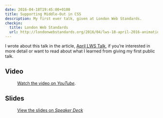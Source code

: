 ```yaml
---
date: 2016-04-18T19:45:00+0100
title: Supporting Middle-Out in CSS
description: My first ever talk, given at London Web Standards.
checkin:
  title: London Web Standards
  url: http://londonwebstandards.org/2016/04/lws-18-april-2016-animation-chats-lwsaniquery/
---
```


I wrote about this talk in the article, [April LWS Talk](/article/april-lws-talk/), if you’re interested in more detail or want to read about what I learned from giving my first public talk.

## Video

<figure>
    <c-youtube slug="YbHMBW1UK5w" label="{{ title }}"></c-youtube>
    <figcaption>
        <p><a href="https://www.youtube.com/watch?v=YbHMBW1UK5w" rel="syndication" class="u-syndication">Watch the video on <em>YouTube</em></a>.</p>
    </figcaption>
</figure>

## Slides

<figure>
    <div class=" [ media ] " style="--aspect-ratio: 954 / 702;">
        <c-speakerdeck id="b933d8a3500240b8b7d2b879f075329b"></c-speakerdeck>
    </div>
    <figcaption>
        <p><a href="https://speakerdeck.com/chrisburnell/supporting-middle-out-in-css" rel="syndication" class="u-syndication">View the slides on <em>Speaker Deck</em></a></p>
    </figcaption>
</figure>
